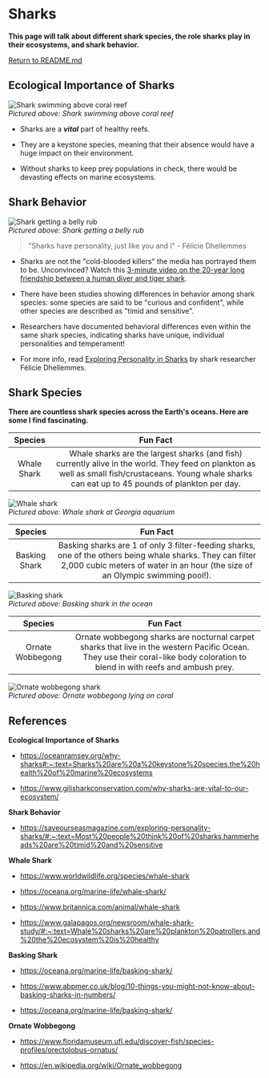 # Sharks

**This page will talk about different shark species, the role sharks play in their ecosystems, and shark behavior.**  

[Return to README.md](README.md)

## Ecological Importance of Sharks  

![Shark swimming above coral reef](https://cff2.earth.com/uploads/2023/01/19054246/Reef-shark-scaled.jpg "Shark swimming above coral reef")  
*Pictured above: Shark swimming above coral reef*  

- Sharks are a ***vital*** part of healthy reefs.

- They are a keystone species, meaning that their absence would have a huge impact on their environment.

- Without sharks to keep prey populations in check, there would be devasting effects on marine ecosystems. 

## Shark Behavior  

![Shark getting a belly rub](https://i2-prod.mirror.co.uk/incoming/article5789643.ece/ALTERNATES/s1200d/Shark-gets-a-belly-rub.jpg "Shark getting a belly rub")  
*Pictured above: Shark getting a belly rub*

> "Sharks have personality, just like you and I" - Félicie Dhellemmes

- Sharks are not the "cold-blooded killers" the media has portrayed them to be. Unconvinced? Watch this [3-minute video on the 20-year long friendship between a human diver and tiger shark](https://youtu.be/Rr_T4Aim6Fw?si=EZKWZpYdmg22CcjM). 

- There have been studies showing differences in behavior among shark species: some species are said to be "curious and confident", while other species are described as "timid and sensitive".

- Researchers have documented behavioral differences even within the same shark species, indicating sharks have unique, individual personalities and temperament!

- For more info, read [Exploring Personality in Sharks](https://saveourseasmagazine.com/exploring-personality-sharks/#:~:text=Most%20people%20think%20of%20sharks,hammerheads%20are%20timid%20and%20sensitive.) by shark researcher Félicie Dhellemmes.  

## Shark Species

**There are countless shark species across the Earth's oceans. Here are some I find fascinating.**


| Species | Fun Fact |
| :-----------: | :-----------: |
| Whale Shark | Whale sharks are the largest sharks (and fish) currently alive in the world. They feed on plankton as well as small fish/crustaceans. Young whale sharks can eat up to 45 pounds of plankton per day. |  

![Whale shark](https://parade.com/.image/ar_4:3%2Cc_fill%2Ccs_srgb%2Cfl_progressive%2Cq_auto:good%2Cw_1200/MTkyMDA2MTQzODY4OTM3OTM0/children-and-parents-are-dwarfed-by-a-wh.jpg "Whale shark at Georgia aquarium")  
*Pictured above: Whale shark at Georgia aquarium*


| Species | Fun Fact |
| :-----------: | :-----------: |
| Basking Shark | Basking sharks are 1 of only 3 filter-feeding sharks, one of the others being whale sharks. They can filter 2,000 cubic meters of water in an hour (the size of an Olympic swimming pool!).| 

![Basking shark](https://upload.wikimedia.org/wikipedia/commons/0/0b/Cetorhinus_maximus_by_greg_skomal.JPG "Basking shark")  
*Pictured above: Basking shark in the ocean*  

| Species | Fun Fact |
| :-----------: | :-----------: |
| Ornate Wobbegong| Ornate wobbegong sharks are nocturnal carpet sharks that live in the western Pacific Ocean. They use their coral-like body coloration to blend in with reefs and ambush prey. |   

![Ornate wobbegong shark](https://media.australian.museum/media/dd/images/Gulf_Wobbegong_Orectolobus_halei.67a10db.width-1600.f86546e.jpg "Ornate wobbegong shark")  
*Pictured above: Ornate wobbegong lying on coral*

## References

**Ecological Importance of Sharks**

* https://oceanramsey.org/why-sharks#:~:text=Sharks%20are%20a%20keystone%20species,the%20health%20of%20marine%20ecosystems

* https://www.gilisharkconservation.com/why-sharks-are-vital-to-our-ecosystem/

**Shark Behavior**

* https://saveourseasmagazine.com/exploring-personality-sharks/#:~:text=Most%20people%20think%20of%20sharks,hammerheads%20are%20timid%20and%20sensitive

**Whale Shark**

* https://www.worldwildlife.org/species/whale-shark

* https://oceana.org/marine-life/whale-shark/

* https://www.britannica.com/animal/whale-shark

* https://www.galapagos.org/newsroom/whale-shark-study/#:~:text=Whale%20sharks%20are%20plankton%20patrollers,and%20the%20ecosystem%20is%20healthy

**Basking Shark**

* https://oceana.org/marine-life/basking-shark/

* https://www.abpmer.co.uk/blog/10-things-you-might-not-know-about-basking-sharks-in-numbers/

* https://oceana.org/marine-life/basking-shark/

**Ornate Wobbegong**

* https://www.floridamuseum.ufl.edu/discover-fish/species-profiles/orectolobus-ornatus/

* https://en.wikipedia.org/wiki/Ornate_wobbegong